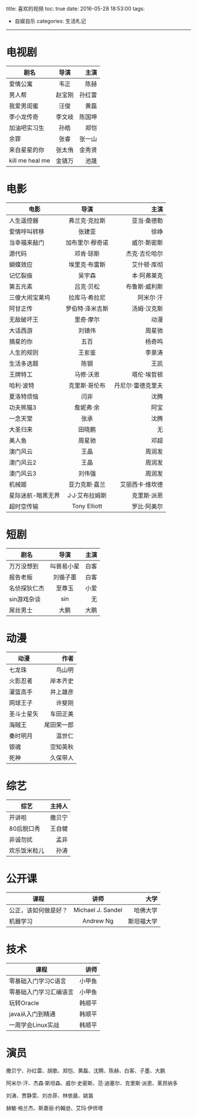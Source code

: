 title: 喜欢的视频
toc: true
date: 2016-05-28 18:53:00
tags:
- 自娱自乐
categories: 生活札记
---

# 电视剧

| 剧名      |  导演 | 主演   |
| --------   | :----: | -----:  | 
| 爱情公寓 |  韦正 | 陈赫  |
| 男人帮 | 赵宝刚 | 孙红雷 |
| 我爱男闺蜜 | 汪俊 | 黄磊 |
| 李小龙传奇 | 李文岐 | 陈国坤 |
| 加油吧实习生 | 孙皓 | 郑恺 |
| 余罪 | 张睿 | 张一山 |
| 来自星星的你 | 张太侑 | 金秀贤 |
| kill me heal me | 金镇万 | 池晟 | 

<!--more-->

# 电影

| 电影     |  导演   | 主演 | 
| --------   | :----:  | -----:  | 
| 人生遥控器 | 弗兰克·克拉斯 | 亚当·桑德勒  |
| 爱情呼叫转移   | 张建亚    | 徐峥 |
| 当幸福来敲门 | 加布里尔·穆奇诺 | 威尔·斯密斯 |
| 源代码 | 邓肯·琼斯 | 杰克·吉伦哈尔 |
| 蝴蝶效应 | 埃里克·布雷斯 | 艾什顿·库彻 |
| 记忆裂痕 | 吴宇森 | 本·阿弗莱克 |
| 第五元素 | 吕克·贝松 | 布鲁斯·威利斯 |
| 三傻大闹宝莱坞 | 拉库马·希拉尼 | 阿米尔·汗 |
| 阿甘正传 | 罗伯特·泽米吉斯 | 汤姆·汉克斯 |
| 无敌破坏王 | 里奇·摩尔 | 动漫 |
| 大话西游 | 刘镇伟 | 周星驰 |
| 摘星的你 | 五百 | 杨奇鸣 |
| 人生的规则 | 王岽鉴 | 李景涛 |
| 生活多选题 | 陈钢 | 王凯 |
| 王牌特工 | 马修·沃恩 | 塔伦·埃哲顿 |
| 哈利·波特 | 克里斯·哥伦布 | 丹尼尔·雷德克里夫 |
| 夏洛特烦恼 | 闫非 | 沈腾 |
| 功夫熊猫3 | 詹妮弗·余 | 阿宝 |
| 一念天堂 | 张承 | 沈腾 |
| 大圣归来 | 田晓鹏 | 无 |
| 美人鱼 | 周星驰 | 邓超 |
| 澳门风云 | 王晶 | 周润发 |
| 澳门风云2 | 王晶 | 周润发 | 
| 澳门风云3 | 刘伟强 | 周润发 |
| 机械姬 | 亚力克斯·嘉兰 | 艾丽西卡·维坎德 |
| 星际迷航-暗黑无界 | J·J·艾布拉姆斯 | 克里斯·派恩 |
| 超时空传输 | Tony Elliott | 罗比·阿美尔 |


# 短剧

| 剧名 | 导演 | 主演 |
| --------   | :----: | -----: | 
| 万万没想到 | 叫兽易小星 | 白客 |
| 报告老板 | 刘循子墨 | 白客 |
| 名侦探狄仁杰 | 至尊玉 | 小爱 |
| sin游戏杂谈 | sin | 无 |
| 屌丝男士 | 大鹏 | 大鹏 |

# 动漫

| 动漫 | 作者 |
| --------   | -----:  | 
| 七龙珠 | 鸟山明 |
| 火影忍者 | 岸本齐史 |
| 灌篮高手 | 井上雄彦 |
| 网球王子 | 许斐刚 |
| 圣斗士星矢 | 车田正美 |
| 海贼王 | 尾田荣一郎 |
| 秦时明月 | 温世仁 |
| 银魂 | 空知英秋 |
| 死神 | 久保带人 |

# 综艺

| 综艺 | 主持人 |
| --------  | -----:  | 
| 开讲啦 | 撒贝宁 |
| 80后脱口秀 | 王自健 |
| 非诚勿扰 | 孟非 |
| 欢乐饭米粒儿 | 孙涛 |

# 公开课

| 课程 | 讲师 | 大学 | 
| --------   | :----:  | -----: |
| 公正，该如何做是好？| Michael J. Sandel | 哈佛大学 |
| 机器学习 | Andrew Ng | 斯坦福大学 |

# 技术

| 课程 | 讲师 |
| --------   | -----:  | 
| 零基础入门学习C语言 | 小甲鱼 |
| 零基础入门学习汇编语言 | 小甲鱼 |
| 玩转Oracle | 韩顺平 |
| java从入门到精通 | 韩顺平 |
| 一周学会Linux实战 | 韩顺平 |

# 演员
撒贝宁、孙红雷、胡歌、郑恺、黄磊、沈腾、陈赫、白客、子墨、大鹏

阿米尔·汗、杰森·斯坦森、威尔·史密斯、范·迪塞尔、克里斯·派恩、莱昂纳多

刘涛、贾静雯、刘亦菲、林依晨、姚笛

赫敏·格兰杰、斯嘉丽·约翰逊、艾玛·伊师塔


